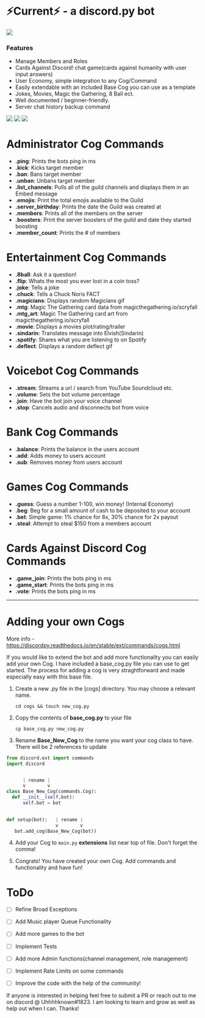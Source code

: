 #  ⚡Current⚡ - a discord.py bot

![](https://i.imgur.com/vTv33yo.png)

### Features
- Manage Members and Roles
- Cards Against Discord! chat game(cards against humanity with user input answers)
- User Economy, simple integration to any Cog/Command
- Easily extendable with an included Base Cog you can use as a template
- Jokes, Movies, Magic the Gathering, 8 Ball ect.
- Well documented / beginner-friendly.
- Server chat history backup command



![](https://img.shields.io/github/stars/pandao/editor.md.svg) ![](https://img.shields.io/github/forks/pandao/editor.md.svg) ![](https://img.shields.io/github/issues/pandao/editor.md.svg)




# Administrator Cog Commands
- **.ping**: Prints the bots ping in ms
- **.kick**: Kicks target member
- **.ban**: Bans target member
- **.unban**: Unbans target member
- **.list_channels**: Pulls all of the guild channels and displays them in an Embed message
- **.emojis**: Print the total emojis available to the Guild
- **.server_birthday**: Prints the date the Guild was created at
- **.members**: Prints all of the members on the server
- **.boosters**: Print the server boosters of the guild and date they started boosting
- **.member_count**: Prints the # of members

# Entertainment Cog Commands
- **.8ball**: Ask it a question!
- **.flip**: Whats the most you ever lost in a coin toss?
- **.joke**: Tells a joke
- **.chuck**: Tells a Chuck Noris FACT
- **.magicians**: Displays random Magicians gif
- **.mtg**: Magic The Gathering card data from magicthegathering.io/scryfall
- **.mtg_art**: Magic The Gathering card art from magicthegathering.io/scryfall
- **.movie**: Displays a movies plot/rating/trailer
- **.sindarin**: Translates message into Elvish(Sindarin)
- **.spotify**: Shares what you are listening to on Spotify
- **.deflect**: Displays a random deflect gif

# Voicebot Cog Commands
- **.stream**: Streams a url / search from YouTube Soundcloud etc.
- **.volume**: Sets the bot volume percentage
- **.join**: Have the bot join your voice channel
- **.stop**: Cancels audio and disconnects bot from voice

# Bank Cog Commands
- **.balance**: Prints the balance in the users account
- **.add**: Adds money to users account
- **.sub**: Removes money from users account

# Games Cog Commands
- **.guess**: Guess a number 1-100, win money! (Internal Economy)
- **.beg**: Beg for a small amount of cash to be deposited to your account
- **.bet**: Simple game: 1% chance for 8x, 30% chance for 2x payout
- **.steal**: Attempt to steal $150 from a members account

# Cards Against Discord Cog Commands
- **.game_join**: Prints the bots ping in ms
- **.game_start**: Prints the bots ping in ms
- **.vote**: Prints the bots ping in ms



----
# Adding your own Cogs
More info - 
https://discordpy.readthedocs.io/en/stable/ext/commands/cogs.html

If you would like to extend the bot and add more functionality you can easily add your own Cog.
I have included a base_cog.py file you can use to get started. The process for adding a cog is very straghtforward and 
made especially easy with this base file.

1. Create a new .py file in the [cogs] directory. You may choose a relevant name.

    `cd cogs && touch new_cog.py`


2. Copy the contents of **base_cog.py** to your file
  
    `cp base_cog.py new_cog.py`


3. Rename **Base_New_Cog** to the name you want your cog class to have. There will be 2 references to update

  ```python 
from discord.ext import commands
import discord


        | rename |
        v        v
class Base_New_Cog(commands.Cog):
    def __init__(self,bot):
        self.bot = bot

                  
def setup(bot):   | rename |
                    v        v
     bot.add_cog(Base_New_Cog(bot))

  ```
4. Add your Cog to ``main.py`` **extensions** list near top of file. Don't forget the comma!


5. Congrats! You have created your own Cog. Add commands and functionality and have fun!

# ToDo
- [ ] Refine Broad Exceptions
- [ ] Add Music player Queue Functionality
- [ ] Add more games to the bot
- [ ] Implement Tests
- [ ] Add more Admin functions(channel management, role management)
- [ ] Implement Rate Limits on some commands
- [ ] Improve the code with the help of the community!


If anyone is interested in helping feel free to submit a PR or reach out to me on discord @ Uhhhhknown#1823.
I am looking to learn and grow as well as help out when I can. Thanks!
